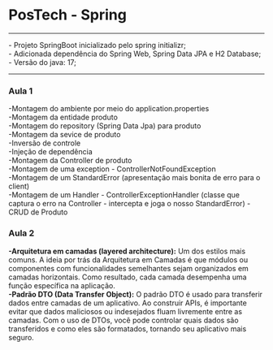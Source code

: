 # PosTech - Spring 
<hr>
- Projeto SpringBoot inicializado pelo spring initializr;<br>
- Adicionada dependência do Spring Web, Spring Data JPA e H2 Database;<br>
- Versão do java: 17;
<hr>

<h3>Aula 1</h3>
-Montagem do ambiente por meio do application.properties<br>
-Montagem da entidade produto<br>
-Montagem do repository (Spring Data Jpa) para produto<br>
-Montagem da sevice de produto<br>
-Inversão de controle<br>
-Injeção de dependência<br>
-Montagem da Controller de produto<br>
-Montagem de uma exception - ControllerNotFoundException<br>
-Montagem de um StandardError (apresentação mais bonita de erro para o client)<br>
-Montagem de um Handler - ControllerExceptionHandler 
(classe que captura o erro na Controller - intercepta e joga o nosso StandardError)
-CRUD de Produto

<h3>Aula 2</h3>
<b>-Arquitetura em camadas (layered architecture):</b>
Um dos estilos mais comuns. A ideia por trás da Arquitetura em Camadas é que módulos 
ou componentes com funcionalidades semelhantes sejam organizados em camadas horizontais. 
Como resultado, cada camada desempenha uma função específica na aplicação.<br>
<b>-Padrão DTO (Data Transfer Object):</b> O padrão DTO é usado para transferir dados entre 
camadas de um aplicativo. Ao construir APIs, é importante evitar que dados maliciosos ou 
indesejados fluam livremente entre as camadas. Com o uso de DTOs, você pode controlar quais 
dados são transferidos e como eles são formatados, tornando seu aplicativo mais seguro.<br>
